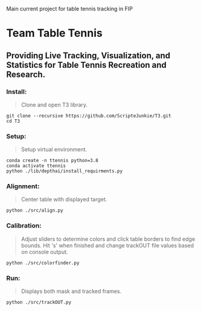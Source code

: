 Main current project for table tennis tracking in FIP

# Team Table Tennis
## Providing Live Tracking, Visualization, and Statistics for Table Tennis Recreation and Research.

<!-- ![Example tracking](https://github.com/ScripteJunkie/AirHeads/blob/main/server/public/tracked.jpg) -->

### Install:
> Clone and open T3 library.
```
git clone --recursive https://github.com/ScripteJunkie/T3.git
cd T3
```

### Setup:
> Setup virtual environment.
```
conda create -n ttennis python=3.8
conda activate ttennis
python ./lib/depthai/install_requirments.py
```

### Alignment:
> Center table with displayed target.
```
python ./src/align.py
```

### Calibration:
> Adjust sliders to determine colors and click table borders to find edge bounds.
> Hit 's' when finished and change trackOUT file values based on console output.
```
python ./src/colorfinder.py
```

### Run:
> Displays both mask and tracked frames.
```
python ./src/trackOUT.py
```

